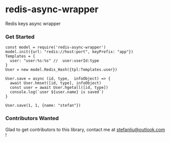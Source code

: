 # redis-async-wrapper
Redis keys async wrapper

### Get Started
```
const model = require('redis-async-wrapper')
model.init({url: "redis://host:port", keyPrefix: "app"})
Templates = {
  user: "user:%s:%s" //  user:userId:type
}
User = new model.Redis_Hash({tpl:Templates.user})

User.save = async (id, type,  infoObject) => {
  await User.hmset([id, type], infoObject)
  const user = await User.hgetall([id, type])
  console.log(`user ${user.name} is saved`)
}

User.save(1, 1, {name: "stefan"})
```

### Contributors Wanted
Glad to get contributors to this library, contact me at stefanliu@outlook.com !
